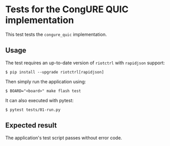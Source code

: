 Tests for the CongURE QUIC implementation
=========================================

This test tests the `congure_quic` implementation.

Usage
-----

The test requires an up-to-date version of `riotctrl` with `rapidjson` support:

```console
$ pip install --upgrade riotctrl[rapidjson]
```

Then simply run the application using:

```console
$ BOARD="<board>" make flash test
```

It can also executed with pytest:

```console
$ pytest tests/01-run.py
```

Expected result
---------------

The application's test script passes without error code.
